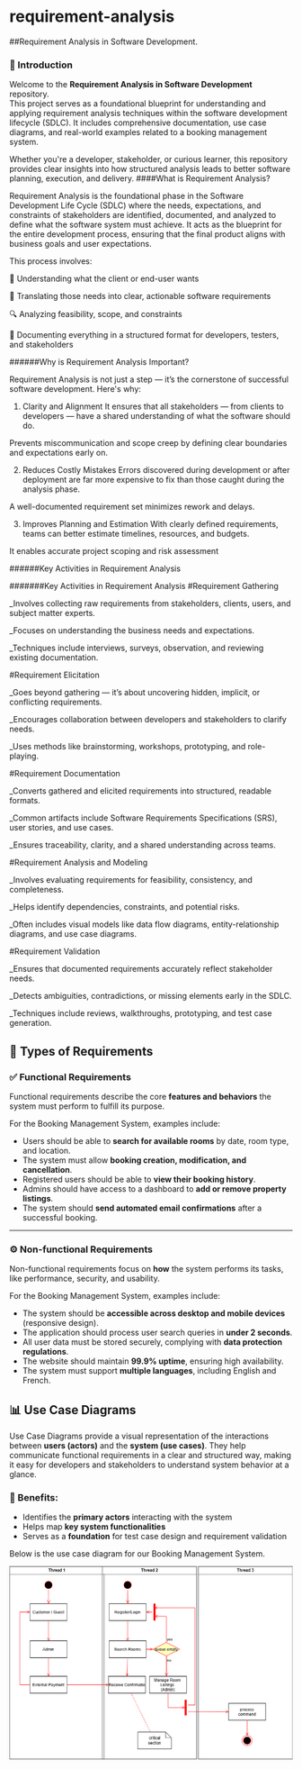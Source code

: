 # requirement-analysis
##Requirement Analysis in Software Development.
### 📘 Introduction

Welcome to the **Requirement Analysis in Software Development** repository.  
This project serves as a foundational blueprint for understanding and applying requirement analysis techniques within the software development lifecycle (SDLC). It includes comprehensive documentation, use case diagrams, and real-world examples related to a booking management system.

Whether you're a developer, stakeholder, or curious learner, this repository provides clear insights into how structured analysis leads to better software planning, execution, and delivery.
####What is Requirement Analysis?

Requirement Analysis is the foundational phase in the Software Development Life Cycle (SDLC) where the needs, expectations, and constraints of stakeholders are identified, documented, and analyzed to define what the software system must achieve. It acts as the blueprint for the entire development process, ensuring that the final product aligns with business goals and user expectations.

This process involves:

🧠 Understanding what the client or end-user wants

📝 Translating those needs into clear, actionable software requirements

🔍 Analyzing feasibility, scope, and constraints

📄 Documenting everything in a structured format for developers, testers, and stakeholders

######Why is Requirement Analysis Important?

Requirement Analysis is not just a step — it’s the cornerstone of successful software development. Here's why:

1. Clarity and Alignment
It ensures that all stakeholders — from clients to developers — have a shared understanding of what the software should do.

Prevents miscommunication and scope creep by defining clear boundaries and expectations early on.

2. Reduces Costly Mistakes
Errors discovered during development or after deployment are far more expensive to fix than those caught during the analysis phase.

A well-documented requirement set minimizes rework and delays.

3. Improves Planning and Estimation
With clearly defined requirements, teams can better estimate timelines, resources, and budgets.

It enables accurate project scoping and risk assessment

######Key Activities in Requirement Analysis

#######Key Activities in Requirement Analysis
#Requirement Gathering

_Involves collecting raw requirements from stakeholders, clients, users, and subject matter experts.

_Focuses on understanding the business needs and expectations.

_Techniques include interviews, surveys, observation, and reviewing existing documentation.

#Requirement Elicitation

_Goes beyond gathering — it’s about uncovering hidden, implicit, or conflicting requirements.

_Encourages collaboration between developers and stakeholders to clarify needs.

_Uses methods like brainstorming, workshops, prototyping, and role-playing.

#Requirement Documentation

_Converts gathered and elicited requirements into structured, readable formats.

_Common artifacts include Software Requirements Specifications (SRS), user stories, and use cases.

_Ensures traceability, clarity, and a shared understanding across teams.

#Requirement Analysis and Modeling

_Involves evaluating requirements for feasibility, consistency, and completeness.

_Helps identify dependencies, constraints, and potential risks.

_Often includes visual models like data flow diagrams, entity-relationship diagrams, and use case diagrams.

#Requirement Validation

_Ensures that documented requirements accurately reflect stakeholder needs.

_Detects ambiguities, contradictions, or missing elements early in the SDLC.

_Techniques include reviews, walkthroughs, prototyping, and test case generation.

## 🧩 Types of Requirements

### ✅ Functional Requirements

Functional requirements describe the core **features and behaviors** the system must perform to fulfill its purpose.

For the Booking Management System, examples include:
- Users should be able to **search for available rooms** by date, room type, and location.
- The system must allow **booking creation, modification, and cancellation**.
- Registered users should be able to **view their booking history**.
- Admins should have access to a dashboard to **add or remove property listings**.
- The system should **send automated email confirmations** after a successful booking.

---

### ⚙️ Non-functional Requirements

Non-functional requirements focus on **how** the system performs its tasks, like performance, security, and usability.

For the Booking Management System, examples include:
- The system should be **accessible across desktop and mobile devices** (responsive design).
- The application should process user search queries in **under 2 seconds**.
- All user data must be stored securely, complying with **data protection regulations**.
- The website should maintain **99.9% uptime**, ensuring high availability.
- The system must support **multiple languages**, including English and French.

## 📊 Use Case Diagrams

Use Case Diagrams provide a visual representation of the interactions between **users (actors)** and the **system (use cases)**. They help communicate functional requirements in a clear and structured way, making it easy for developers and stakeholders to understand system behavior at a glance.

### 🎯 Benefits:
- Identifies the **primary actors** interacting with the system
- Helps map **key system functionalities**
- Serves as a **foundation** for test case design and requirement validation

Below is the use case diagram for our Booking Management System.

![Use Case Diagram](alx-booking-uc.png)
